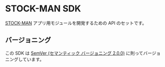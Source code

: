 # STOCK-MAN SDK

[STOCK-MAN](https://docs.serevo.net/stockman) アプリ用モジュールを開発するための API のセットです。


## バージョニング

この SDK は [SemVer (セマンティック バージョニング 2.0.0)](https://semver.org/lang/ja/) に則ってバージョニングしています。